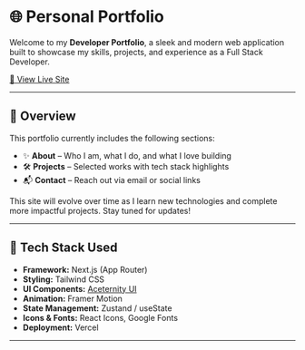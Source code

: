 # 🌐 Personal Portfolio

Welcome to my **Developer Portfolio**, a sleek and modern web application built to showcase my skills, projects, and experience as a Full Stack Developer.

[🔗 View Live Site](https://my-portfolio-piyush-lokhande07s-projects.vercel.app/)

---

## 🧩 Overview

This portfolio currently includes the following sections:

- ✨ **About** – Who I am, what I do, and what I love building
- 🛠️ **Projects** – Selected works with tech stack highlights
- 📬 **Contact** – Reach out via email or social links

This site will evolve over time as I learn new technologies and complete more impactful projects. Stay tuned for updates!

---

## 🚀 Tech Stack Used

- **Framework:** Next.js (App Router)
- **Styling:** Tailwind CSS
- **UI Components:** [Aceternity UI](https://ui.aceternity.com/)
- **Animation:** Framer Motion
- **State Management:** Zustand / useState
- **Icons & Fonts:** React Icons, Google Fonts
- **Deployment:** Vercel

---


